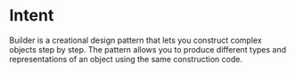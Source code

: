# Intent

Builder is a creational design pattern that lets you construct complex objects step by step. The pattern allows you to produce different types and representations of an object using the same construction code.